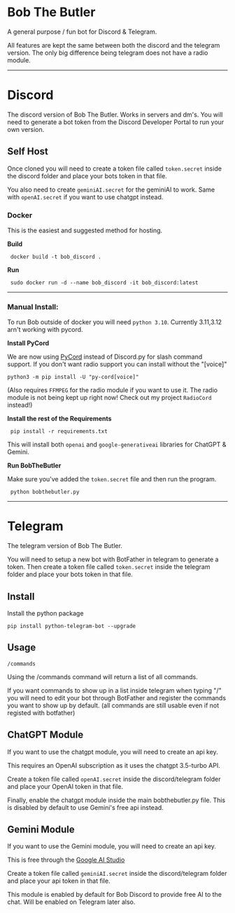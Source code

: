 # Bob The Butler
A general purpose / fun bot for Discord &amp; Telegram.

All features are kept the same between both the discord and the telegram version. The only big difference being telegram does not have a radio module. 

---

# Discord

The discord version of Bob The Butler. Works in servers and dm's. You will need to generate a bot token from the Discord Developer Portal to run your own version. 

## Self Host

Once cloned you will need to create a token file called `token.secret` inside the discord folder and place your bots token in that file.

You also need to create `geminiAI.secret` for the geminiAI to work. Same with `openAI.secret` if you want to use chatgpt instead. 

### Docker

This is the easiest and suggested method for hosting.

**Build**

     docker build -t bob_discord .

**Run**

     sudo docker run -d --name bob_discord -it bob_discord:latest

---

### Manual Install:

To run Bob outside of docker you will need `python 3.10`. Currently 3.11,3.12 arn't working with pycord.

**Install PyCord**

We are now using [PyCord](https://github.com/Pycord-Development/pycord) instead of Discord.py for slash command support. If you don't want radio support you can install without the "[voice]"

    python3 -m pip install -U "py-cord[voice]"

(Also requires `FFMPEG` for the radio module if you want to use it. The radio module is not being kept up right now! Check out my project `RadioCord` instead!)

**Install the rest of the Requirements**

     pip install -r requirements.txt

This will install both `openai` and `google-generativeai` libraries for ChatGPT & Gemini.

**Run BobTheButler**

Make sure you've added the `token.secret` file and then run the program.

     python bobthebutler.py




---

# Telegram

The telegram version of Bob The Butler. 

You will need to setup a new bot with BotFather in telegram to generate a token. Then create a token file called `token.secret` inside the telegram folder and place your bots token in that file.

## Install
Install the python package

    pip install python-telegram-bot --upgrade


## Usage
    /commands
Using the /commands command will return a list of all commands. 

If you want commands to show up in a list inside telegram when typing "/" you will need to edit your bot through BotFather and register the commands you want to show up by default. (all commands are still usable even if not registed with botfather)


## ChatGPT Module

If you want to use the chatgpt module, you will need to create an api key. 

This requires an OpenAI subscription as it uses the chatgpt 3.5-turbo API.

Create a token file called `openAI.secret` inside the discord/telegram folder and place your OpenAI token in that file.

Finally, enable the chatgpt module inside the main bobthebutler.py file. This is disabled by default to use Gemini's free api instead.


## Gemini Module

If you want to use the Gemini module, you will need to create an api key. 

This is free through the [Google AI Studio](https://makersuite.google.com/app/apikey)

Create a token file called `geminiAI.secret` inside the discord/telegram folder and place your api token in that file.

This module is enabled by default for Bob Discord to provide free AI to the chat. Will be enabled on Telegram later also. 
